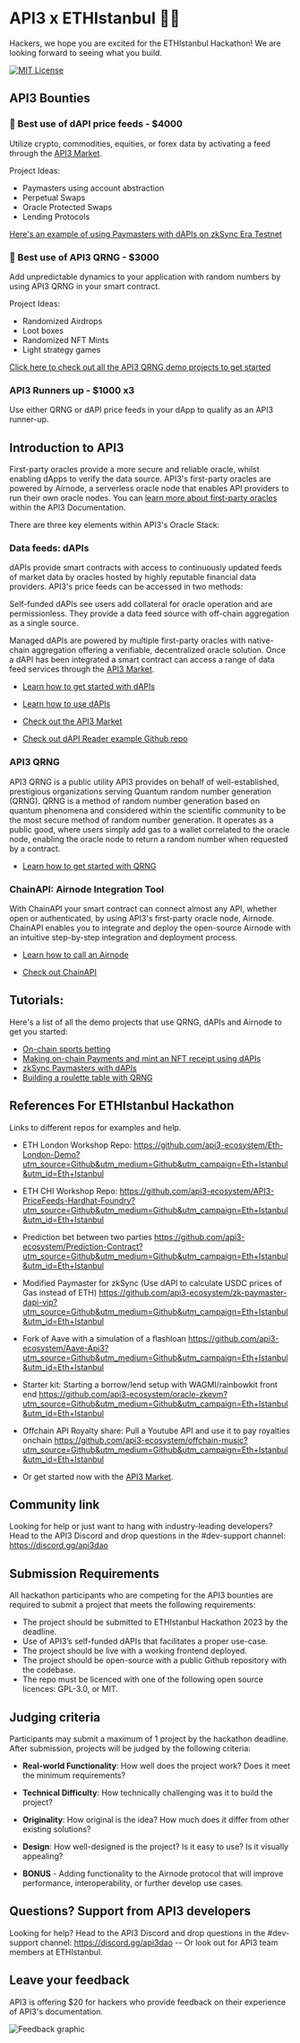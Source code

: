 # API3 x ETHIstanbul :hammer::city_sunset:
Hackers, we hope you are excited for the ETHIstanbul Hackathon! We are looking forward to seeing what you build.

[![MIT License](https://img.shields.io/badge/License-MIT-green.svg)](https://choosealicense.com/licenses/mit/)

## API3 Bounties

### 🥇 Best use of dAPI price feeds - $4000

Utilize crypto, commodities, equities, or forex data by activating a feed through the [API3 Market](https://market.api3.org/dapis?utm_source=Eth+Istanbul&utm_medium=Github&utm_campaign=Eth+Istanbul).

Project Ideas:

- Paymasters using account abstraction
- Perpetual Swaps
- Oracle Protected Swaps
- Lending Protocols

[Here's an example of using Paymasters with dAPIs on zkSync Era Testnet](https://github.com/api3-ecosystem/zksync-paymaster-dapis?utm_source=Eth+Istanbul&utm_medium=Github&utm_campaign=Eth+Istanbul)

### 🥇 Best use of API3 QRNG - $3000

Add unpredictable dynamics to your application with random numbers by using API3 QRNG in your smart contract.

Project Ideas:

- Randomized Airdrops
- Loot boxes
- Randomized NFT Mints
- Light strategy games

[Click here to check out all the API3 QRNG demo projects to get started](https://docs.api3.org/guides/qrng/qrng-remix/?utm_source=Eth+Istanbul&utm_medium=Github&utm_campaign=Eth+Istanbul)

### API3 Runners up - $1000 x3

Use either QRNG or dAPI price feeds in your dApp to qualify as an API3 runner-up.

## Introduction to API3

First-party oracles provide a more secure and reliable oracle, whilst enabling dApps to verify the data source. API3's first-party oracles are powered by Airnode, a serverless oracle node that enables API providers to run their own oracle nodes.
You can [learn more about first-party oracles](https://docs.api3.org/guides/airnode/calling-an-airnode/?utm_source=Eth+Istanbul&utm_medium=Github&utm_campaign=Eth+Istanbul) within the API3 Documentation.

There are three key elements within API3's Oracle Stack:

### Data feeds: dAPIs

dAPIs provide smart contracts with access to continuously updated feeds of market data by oracles hosted by highly reputable financial data providers. API3's price feeds can be accessed in two methods:

Self-funded dAPIs see users add collateral for oracle operation and are permissionless. They provide a data feed source with off-chain aggregation as a single source.

Managed dAPIs are powered by multiple first-party oracles with native-chain aggregation offering a verifiable, decentralized oracle solution.
Once a dAPI has been integrated a smart contract can access a range of data feed services through the [API3 Market](https://market.api3.org/dapis?utm_source=Eth+Istanbul&utm_medium=Github&utm_campaign=Eth+Istanbul).

- [Learn how to get started with dAPIs](https://docs.api3.org/guides/dapis/?utm_source=Eth+Istanbul&utm_medium=Github&utm_campaign=Eth+Istanbul)

- [Learn how to use dAPIs](https://docs.api3.org/guides/dapis/read-a-dapi/?utm_source=Eth+Istanbul&utm_medium=Github&utm_campaign=Eth+Istanbul)

- [Check out the API3 Market](https://market.api3.org/dapis?utm_source=Eth+Istanbul&utm_medium=Github&utm_campaign=Eth+Istanbul)

- [Check out dAPI Reader example Github repo](https://github.com/api3dao/data-feed-reader-example?utm_source=Eth+Istanbul&utm_medium=Github&utm_campaign=Eth+Istanbul)

### API3 QRNG

API3 QRNG is a public utility API3 provides on behalf of well-established, prestigious organizations serving Quantum random number generation (QRNG). QRNG is a method of random number generation based on quantum phenomena and considered within the scientific community to be the most secure method of random number generation.
It operates as a public good, where users simply add gas to a wallet correlated to the oracle node, enabling the oracle node to return a random number when requested by a contract.

- [Learn how to get started with QRNG](https://docs.api3.org/guides/qrng/?utm_source=Eth+Istanbul&utm_medium=Github&utm_campaign=Eth+Istanbul)

### ChainAPI: Airnode Integration Tool

With ChainAPI your smart contract can connect almost any API, whether open or authenticated, by using API3's first-party oracle node, Airnode. ChainAPI enables you to integrate and deploy the open-source Airnode with an intuitive step-by-step integration and deployment process.

- [Learn how to call an Airnode](https://docs.api3.org/guides/airnode/calling-an-airnode/?utm_source=Eth+Istanbul&utm_medium=Github&utm_campaign=Eth+Istanbul)

- [Check out ChainAPI](https://chainapi.com/?utm_source=Eth+Istanbul&utm_medium=Github&utm_campaign=Eth+Istanbul)

## Tutorials: 

Here's a list of all the demo projects that use QRNG, dAPIs and Airnode to get you started:

- [On-chain sports betting](https://github.com/api3-ecosystem/sportmonks-example?utm_source=Eth+Istanbul&utm_medium=Github&utm_campaign=Eth+Istanbul)
- [Making on-chain Payments and mint an NFT receipt using dAPIs](https://medium.com/@vanshwassan/making-an-on-chain-payment-and-minting-an-nft-receipt-with-permissionless-price-oracles-a7339f7b8c3e?utm_source=Eth+Istanbul&utm_medium=Github&utm_campaign=Eth+Istanbul)
- [zkSync Paymasters with dAPIs](https://era.zksync.io/docs/dev/tutorials/api3-usd-paymaster-tutorial.html?utm_source=Eth+Istanbul&utm_medium=Github&utm_campaign=Eth+Istanbul)
- [Building a roulette table with QRNG](https://docs.api3.org/guides/qrng/roulette-guide/?utm_source=Github&utm_medium=Github&utm_campaign=Eth+Istanbul&utm_id=Eth+Istanbul)

## References For ETHIstanbul Hackathon

Links to different repos for examples and help.

- ETH London Workshop Repo:
https://github.com/api3-ecosystem/Eth-London-Demo?utm_source=Github&utm_medium=Github&utm_campaign=Eth+Istanbul&utm_id=Eth+Istanbul

- ETH CHI Workshop Repo:
https://github.com/api3-ecosystem/API3-PriceFeeds-Hardhat-Foundry?utm_source=Github&utm_medium=Github&utm_campaign=Eth+Istanbul&utm_id=Eth+Istanbul

- Prediction bet between two parties
https://github.com/api3-ecosystem/Prediction-Contract?utm_source=Github&utm_medium=Github&utm_campaign=Eth+Istanbul&utm_id=Eth+Istanbul

- Modified Paymaster for zkSync (Use dAPI to calculate USDC prices of Gas instead of ETH)
https://github.com/api3-ecosystem/zk-paymaster-dapi-vip?utm_source=Github&utm_medium=Github&utm_campaign=Eth+Istanbul&utm_id=Eth+Istanbul

- Fork of Aave with a simulation of a flashloan
https://github.com/api3-ecosystem/Aave-Api3?utm_source=Github&utm_medium=Github&utm_campaign=Eth+Istanbul&utm_id=Eth+Istanbul

- Starter kit: Starting a borrow/lend setup with WAGMI/rainbowkit front end
https://github.com/api3-ecosystem/oracle-zkevm?utm_source=Github&utm_medium=Github&utm_campaign=Eth+Istanbul&utm_id=Eth+Istanbul

- Offchain API Royalty share: Pull a Youtube API and use it to pay royalties onchain
https://github.com/api3-ecosystem/offchain-music?utm_source=Github&utm_medium=Github&utm_campaign=Eth+Istanbul&utm_id=Eth+Istanbul

- Or get started now with the [API3 Market](https://market.api3.org/dapis?utm_source=Eth+Istanbul&utm_medium=Github&utm_campaign=Eth+Istanbul).

## Community link

Looking for help or just want to hang with industry-leading developers? Head to the API3 Discord and drop questions in the #dev-support channel: https://discord.gg/api3dao

## Submission Requirements

All hackathon participants who are competing for the API3 bounties are required to submit a project that meets the following requirements:

- The project should be submitted to ETHIstanbul Hackathon 2023 by the deadline.
- Use of API3’s self-funded dAPIs that facilitates a proper use-case.
- The project should be live with a working frontend deployed.
- The project should be open-source with a public Github repository with the codebase. 
- The repo must be licenced with one of the following open source licences: GPL-3.0, or MIT.

## Judging criteria

Participants may submit a maximum of 1 project by the hackathon deadline. After submission, projects will be judged by the following criteria:

- **Real-world Functionality**: How well does the project work? Does it meet the minimum requirements?

- **Technical Difficulty**: How technically challenging was it to build the project?

- **Originality**: How original is the idea? How much does it differ from other existing solutions?

- **Design**: How well-designed is the project? Is it easy to use? Is it visually appealing?

- **BONUS** - Adding functionality to the Airnode protocol that will improve performance, interoperability, or further develop use cases.

## Questions? Support from API3 developers

Looking for help? Head to the API3 Discord and drop questions in the #dev-support channel: https://discord.gg/api3dao -- Or look out for API3 team members at ETHIstanbul. 

## Leave your feedback 

API3 is offering $20 for hackers who provide feedback on their experience of API3's documentation. 

![Feedback graphic](./Feedback.png)
